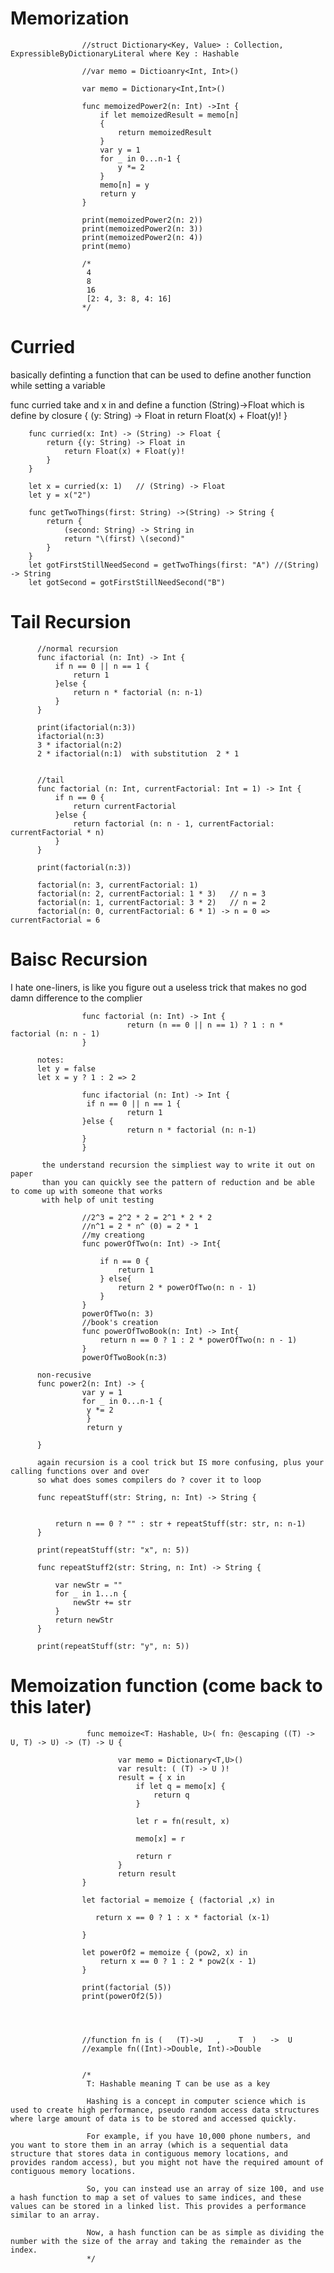 # Memorization


                    //struct Dictionary<Key, Value> : Collection, ExpressibleByDictionaryLiteral where Key : Hashable

                    //var memo = Dictioanry<Int, Int>()

                    var memo = Dictionary<Int,Int>()

                    func memoizedPower2(n: Int) ->Int {
                        if let memoizedResult = memo[n]
                        {
                            return memoizedResult
                        }
                        var y = 1
                        for _ in 0...n-1 {
                            y *= 2
                        }
                        memo[n] = y
                        return y
                    }

                    print(memoizedPower2(n: 2))
                    print(memoizedPower2(n: 3))
                    print(memoizedPower2(n: 4))
                    print(memo)

                    /*
                     4
                     8
                     16
                     [2: 4, 3: 8, 4: 16]
                    */





# Curried

basically definting a function that can be used to define another function while setting a variable 

func curried take and x in and define a function (String)->Float which is define by closure
          {
              (y: String) -> Float in
              return Float(x) + Float(y)!
          }

        func curried(x: Int) -> (String) -> Float {
            return {(y: String) -> Float in
                return Float(x) + Float(y)!
            }
        }

        let x = curried(x: 1)   // (String) -> Float
        let y = x("2")

        func getTwoThings(first: String) ->(String) -> String {
            return {
                (second: String) -> String in
                return "\(first) \(second)"
            }
        }
        let gotFirstStillNeedSecond = getTwoThings(first: "A") //(String) -> String
        let gotSecond = gotFirstStillNeedSecond("B")

# Tail Recursion  
          
          //normal recursion
          func ifactorial (n: Int) -> Int {
              if n == 0 || n == 1 {
                  return 1
              }else {
                  return n * factorial (n: n-1)
              }
          }

          print(ifactorial(n:3))
          ifactorial(n:3)
          3 * ifactorial(n:2)
          2 * ifactorial(n:1)  with substitution  2 * 1
        
          
          //tail
          func factorial (n: Int, currentFactorial: Int = 1) -> Int {
              if n == 0 {
                  return currentFactorial
              }else {
                  return factorial (n: n - 1, currentFactorial: currentFactorial * n)
              }
          }

          print(factorial(n:3))
          
          factorial(n: 3, currentFactorial: 1)
          factorial(n: 2, currentFactorial: 1 * 3)   // n = 3
          factorial(n: 1, currentFactorial: 3 * 2)   // n = 2
          factorial(n: 0, currentFactorial: 6 * 1) -> n = 0 => currentFactorial = 6
    
        
        
# Baisc Recursion 

I hate one-liners, is like you figure out a useless trick that makes no god damn difference to the complier 


                    func factorial (n: Int) -> Int {
                              return (n == 0 || n == 1) ? 1 : n * factorial (n: n - 1)
                    }
                    
          notes:
          let y = false
          let x = y ? 1 : 2 => 2
          
                    func ifactorial (n: Int) -> Int {
                     if n == 0 || n == 1 {
                              return 1
                    }else {
                              return n * factorial (n: n-1)
                    }
                    }
                    
           the understand recursion the simpliest way to write it out on paper
           than you can quickly see the pattern of reduction and be able to come up with someone that works
           with help of unit testing
                    
                    //2^3 = 2^2 * 2 = 2^1 * 2 * 2
                    //n^1 = 2 * n^ (0) = 2 * 1
                    //my creationg
                    func powerOfTwo(n: Int) -> Int{

                        if n == 0 {
                            return 1
                        } else{
                            return 2 * powerOfTwo(n: n - 1)
                        }
                    }
                    powerOfTwo(n: 3)
                    //book's creation
                    func powerOfTwoBook(n: Int) -> Int{
                        return n == 0 ? 1 : 2 * powerOfTwo(n: n - 1)
                    }
                    powerOfTwoBook(n:3)

          non-recusive
          func power2(n: Int) -> {
                    var y = 1 
                    for _ in 0...n-1 {
                     y *= 2
                     }
                     return y
          
          }
          
          again recursion is a cool trick but IS more confusing, plus your calling functions over and over
          so what does somes compilers do ? cover it to loop
          
          func repeatStuff(str: String, n: Int) -> String {
    

              return n == 0 ? "" : str + repeatStuff(str: str, n: n-1)
          }

          print(repeatStuff(str: "x", n: 5))

          func repeatStuff2(str: String, n: Int) -> String {

              var newStr = ""
              for _ in 1...n {
                  newStr += str
              }
              return newStr
          }

          print(repeatStuff(str: "y", n: 5))
          
          
 # Memoization function (come back to this later)
                     func memoize<T: Hashable, U>( fn: @escaping ((T) -> U, T) -> U) -> (T) -> U {

                            var memo = Dictionary<T,U>()
                            var result: ( (T) -> U )!
                            result = { x in
                                if let q = memo[x] {
                                    return q
                                }

                                let r = fn(result, x)

                                memo[x] = r

                                return r
                            }
                            return result
                    }

                    let factorial = memoize { (factorial ,x) in

                       return x == 0 ? 1 : x * factorial (x-1)

                    }

                    let powerOf2 = memoize { (pow2, x) in
                        return x == 0 ? 1 : 2 * pow2(x - 1)
                    }

                    print(factorial (5))
                    print(powerOf2(5))




                    //function fn is (   (T)->U   ,    T  )   ->  U
                    //example fn((Int)->Double, Int)->Double


                    /*
                     T: Hashable meaning T can be use as a key

                     Hashing is a concept in computer science which is used to create high performance, pseudo random access data structures where large amount of data is to be stored and accessed quickly.

                     For example, if you have 10,000 phone numbers, and you want to store them in an array (which is a sequential data structure that stores data in contiguous memory locations, and provides random access), but you might not have the required amount of contiguous memory locations.

                     So, you can instead use an array of size 100, and use a hash function to map a set of values to same indices, and these values can be stored in a linked list. This provides a performance similar to an array.

                     Now, a hash function can be as simple as dividing the number with the size of the array and taking the remainder as the index.
                     */



          
          
          
